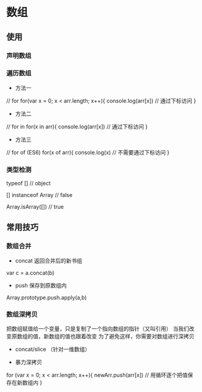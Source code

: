# 数组

## 使用

### 声明数组

### 遍历数组

- 方法一

// for
for(var x = 0; x < arr.length; x++){
  console.log(arr[x])  // 通过下标访问
}

- 方法二

// for in
for(x in arr){
  console.log(arr[x])  // 通过下标访问
}

- 方法三

// for of (ES6)
for(x of arr){
  console.log(x)  // 不需要通过下标访问
}

### 类型检测

typeof [] // object

[] instanceof Array // false

Array.isArray([]) // true

## 常用技巧

### 数组合并

- concat 返回合并后的新书组

var c = a.concat(b)

- push 保存到原数组内

Array.prototype.push.apply(a,b)

### 数组深拷贝

把数组赋值给一个变量，只是复制了一个指向数组的指针（又叫引用）
当我们改变原数组的值，新数组的值也跟着改变
为了避免这样，你需要对数组进行深拷贝

- concat/slice （针对一维数组）

- 暴力深拷贝

for (var x = 0; x < arr.length; x++){
    newArr.push(arr[x])  // 用循环逐个把值保存在新数组内
}

